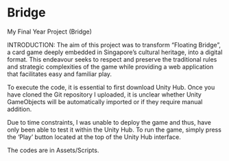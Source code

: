 # Bridge
My Final Year Project (Bridge)

INTRODUCTION:
The aim of this project was to transform “Floating Bridge”, a card game deeply embedded in
Singapore’s cultural heritage, into a digital format. This endeavour seeks to respect and
preserve the traditional rules and strategic complexities of the game while providing a web
application that facilitates easy and familiar play.



To execute the code, it is essential to first download Unity Hub.
Once you have cloned the Git repository I uploaded, it is unclear whether Unity GameObjects will be automatically imported or if they require manual addition.

Due to time constraints, I was unable to deploy the game and thus, have only been able to test it within the Unity Hub. 
To run the game, simply press the ‘Play’ button located at the top of the Unity Hub interface.

The codes are in Assets/Scripts.
